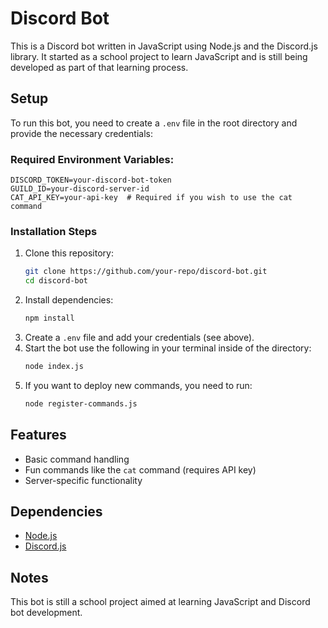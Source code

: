 # Discord Bot

This is a Discord bot written in JavaScript using Node.js and the Discord.js library. It started as a school project to learn JavaScript and is still being developed as part of that learning process.

## Setup

To run this bot, you need to create a `.env` file in the root directory and provide the necessary credentials:

### Required Environment Variables:
```env
DISCORD_TOKEN=your-discord-bot-token
GUILD_ID=your-discord-server-id
CAT_API_KEY=your-api-key  # Required if you wish to use the cat command
```

### Installation Steps
1. Clone this repository:
   ```sh
   git clone https://github.com/your-repo/discord-bot.git
   cd discord-bot
   ```
2. Install dependencies:
   ```sh
   npm install
   ```
3. Create a `.env` file and add your credentials (see above).
4. Start the bot use the following in your terminal inside of the directory:
   ```sh
   node index.js
   ```
5. If you want to deploy new commands, you need to run:
   ```sh
   node register-commands.js
   ```

## Features
- Basic command handling
- Fun commands like the `cat` command (requires API key)
- Server-specific functionality

## Dependencies
- [Node.js](https://nodejs.org/)
- [Discord.js](https://discord.js.org/)

## Notes
This bot is still a school project aimed at learning JavaScript and Discord bot development.


